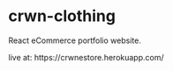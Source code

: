 <h1> crwn-clothing </h1>
<p>React eCommerce portfolio website.</p>
live at: https://crwnestore.herokuapp.com/
